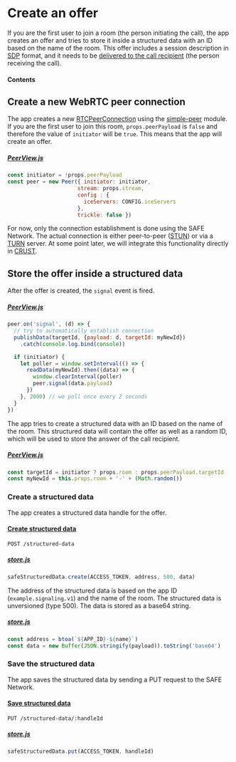 # Create an offer

If you are the first user to join a room (the person initiating the call), the app creates an offer and tries to store it inside a structured data with an ID based on the name of the room. This offer includes a session description in [SDP](https://en.wikipedia.org/wiki/Session_Description_Protocol) format, and it needs to be [delivered to the call recipient](receive-an-offer.md) (the person receiving the call).

#### Contents

<!-- toc -->

## Create a new WebRTC peer connection

The app creates a new [RTCPeerConnection](https://developer.mozilla.org/en-US/docs/Web/API/RTCPeerConnection/RTCPeerConnection) using the [simple-peer](https://github.com/feross/simple-peer) module. If you are the first user to join this room, `props.peerPayload` is `false` and therefore the value of `initiator` will be `true`. This means that the app will create an offer.

##### [PeerView.js](https://github.com/maidsafe/safe_examples/blob/9f51976fbc5a3c0fa1e14b61df9701d1680dc1aa/webrtc_app/src/components/PeerView.js#L59-L65)

```js
const initiator = !props.peerPayload
const peer = new Peer({ initiator: initiator,
                      stream: props.stream,
                      config : {
                        iceServers: CONFIG.iceServers
                      },
                      trickle: false })
```

For now, only the connection establishment is done using the SAFE Network. The actual connection is either peer-to-peer ([STUN](https://en.wikipedia.org/wiki/STUN)) or via a [TURN](https://en.wikipedia.org/wiki/Traversal_Using_Relays_around_NAT) server. At some point later, we will integrate this functionality directly in [CRUST](https://github.com/maidsafe/crust).

## Store the offer inside a structured data

After the offer is created, the `signal` event is fired.

##### [PeerView.js](https://github.com/maidsafe/safe_examples/blob/9f51976fbc5a3c0fa1e14b61df9701d1680dc1aa/webrtc_app/src/components/PeerView.js#L77-L90)

```js
peer.on('signal', (d) => {
  // try to automatically establish connection
  publishData(targetId, {payload: d, targetId: myNewId})
    .catch(console.log.bind(console))

  if (initiator) {
    let poller = window.setInterval(() => {
      readData(myNewId).then((data) => {
        window.clearInterval(poller)
        peer.signal(data.payload)
      })
    }, 2000) // we poll once every 2 seconds
  }
})
```

The app tries to create a structured data with an ID based on the name of the room. This structured data will contain the offer as well as a random ID, which will be used to store the answer of the call recipient.

##### [PeerView.js](https://github.com/maidsafe/safe_examples/blob/9f51976fbc5a3c0fa1e14b61df9701d1680dc1aa/webrtc_app/src/components/PeerView.js#L66-L67)

```js
const targetId = initiator ? props.room : props.peerPayload.targetId
const myNewId = this.props.room + '-' + (Math.random())
```

### Create a structured data

The app creates a structured data handle for the offer.

#### [Create structured data](https://api.safedev.org/low-level-api/structured-data/create-structured-data.html)

```
POST /structured-data
```

##### [store.js](https://github.com/maidsafe/safe_examples/blob/9f51976fbc5a3c0fa1e14b61df9701d1680dc1aa/webrtc_app/src/store.js#L78)

```js
safeStructuredData.create(ACCESS_TOKEN, address, 500, data)
```

The address of the structured data is based on the app ID (`example.signaling.v1`) and the name of the room. The structured data is unversioned (type 500). The data is stored as a base64 string.

##### [store.js](https://github.com/maidsafe/safe_examples/blob/9f51976fbc5a3c0fa1e14b61df9701d1680dc1aa/webrtc_app/src/store.js#L75-L76)

```js
const address = btoa(`${APP_ID}-${name}`)
const data = new Buffer(JSON.stringify(payload)).toString('base64')
```

### Save the structured data

The app saves the structured data by sending a PUT request to the SAFE Network.

#### [Save structured data](https://api.safedev.org/low-level-api/structured-data/save-structured-data.html#put-endpoint)

```
PUT /structured-data/:handleId
```

##### [store.js](https://github.com/maidsafe/safe_examples/blob/9f51976fbc5a3c0fa1e14b61df9701d1680dc1aa/webrtc_app/src/store.js#L83)

```js
safeStructuredData.put(ACCESS_TOKEN, handleId)
```
